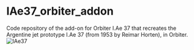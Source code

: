 # IAe37_orbiter_addon
Code repository of the add-on for Orbiter I.Ae 37 that recreates the Argentine jet prototype I.Ae 37 (from 1953 by Reimar Horten), in Orbiter.
![IAe37](https://github.com/MatiasSaibene/IAe37_orbiter_addon/assets/141702554/cbda4fab-ba17-469c-ae54-c30696970270)
